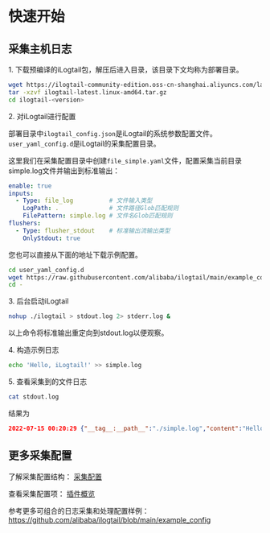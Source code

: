 # 快速开始

## 采集主机日志

1\. 下载预编译的iLogtail包，解压后进入目录，该目录下文均称为部署目录。

```bash
wget https://ilogtail-community-edition.oss-cn-shanghai.aliyuncs.com/latest/ilogtail-latest.linux-amd64.tar.gz
tar -xzvf ilogtail-latest.linux-amd64.tar.gz
cd ilogtail-<version>
```

2\. 对iLogtail进行配置

部署目录中`ilogtail_config.json`是iLogtail的系统参数配置文件。`user_yaml_config.d`是iLogtail的采集配置目录。

这里我们在采集配置目录中创建`file_simple.yaml`文件，配置采集当前目录simple.log文件并输出到标准输出：

```yaml
enable: true
inputs:
  - Type: file_log          # 文件输入类型
    LogPath: .              # 文件路径Glob匹配规则
    FilePattern: simple.log # 文件名Glob匹配规则
flushers:
  - Type: flusher_stdout    # 标准输出流输出类型
    OnlyStdout: true
```

您也可以直接从下面的地址下载示例配置。

```bash
cd user_yaml_config.d
wget https://raw.githubusercontent.com/alibaba/ilogtail/main/example_config/quick_start/user_yaml_config.d/file_simple.yaml
cd -
```

3\. 后台启动iLogtail

```bash
nohup ./ilogtail > stdout.log 2> stderr.log &
```

以上命令将标准输出重定向到stdout.log以便观察。

4\. 构造示例日志

```bash
echo 'Hello, iLogtail!' >> simple.log
```

5\. 查看采集到的文件日志

```bash
cat stdout.log
```

结果为

```json
2022-07-15 00:20:29 {"__tag__:__path__":"./simple.log","content":"Hello, iLogtail!","__time__":"1657815627"}
```

## 更多采集配置

了解采集配置结构：
[采集配置](../configuration/collection-config.md)

查看采集配置项：
[插件概览](../plugins/overview.md)

参考更多可组合的日志采集和处理配置样例：
<https://github.com/alibaba/ilogtail/blob/main/example_config>

